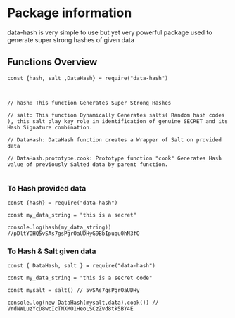 
# Package information

data-hash is very simple to use but yet very powerful package used to generate super strong hashes of given data

## Functions Overview

```
const {hash, salt ,DataHash} = require("data-hash")



// hash: This function Generates Super Strong Hashes

// salt: This function Dynamically Generates salts( Random hash codes ), this salt play key role in identification of genuine SECRET and its Hash Signature combination.

// DataHash: DataHash function creates a Wrapper of Salt on provided data

// DataHash.prototype.cook: Prototype function "cook" Generates Hash value of previously Salted data by parent function.


```

### To Hash provided data

```
const {hash} = require("data-hash")

const my_data_string = "this is a secret"

console.log(hash(my_data_string)) //pDltYOHQ5vSAs7gsPgrOaUDHyG9BbIpuqu0hN3fO

```

### To Hash & Salt given data

```
const { DataHash, salt } = require("data-hash")

const my_data_string = "this is a secret code"

const mysalt = salt() // 5vSAs7gsPgrOaUDHy

console.log(new DataHash(mysalt,data).cook()) // VrdNWLuzYcD8wcIcTNXMO1HeoLSCzZvd8tk5BY4E

```